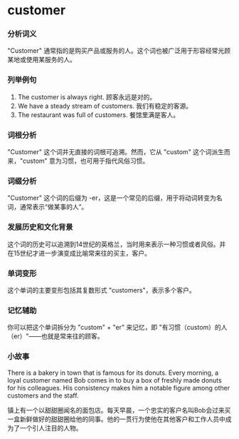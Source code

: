 # customer

### 分析词义

  

"Customer" 通常指的是购买产品或服务的人。这个词也被广泛用于形容经常光顾某地或使用某服务的人。

  

### 列举例句

  

1.  The customer is always right. 顾客永远是对的。
2.  We have a steady stream of customers. 我们有稳定的客源。
3.  The restaurant was full of customers. 餐馆里满是客人。

  

### 词根分析

  

"Customer" 这个词并无直接的词根可追溯。然而，它从 "custom" 这个词派生而来，"custom" 意为习惯，也可用于指代风俗习惯。

  

### 词缀分析

  

"Customer" 这个词的后缀为 -er，这是一个常见的后缀，用于将动词转变为名词，通常表示“做某事的人”。

  

### 发展历史和文化背景

  

这个词的历史可以追溯到14世纪的英格兰，当时用来表示一种习惯或者风俗。并在15世纪才进一步演变成比喻常来往的买主，客户。

  

### 单词变形

  

这个单词的主要变形包括其复数形式 "customers"，表示多个客户。

  

### 记忆辅助

  

你可以把这个单词拆分为 "custom" + "er" 来记忆，即 "有习惯（custom）的人（er）"——也就是常来往的顾客。

  

### 小故事

  

There is a bakery in town that is famous for its donuts. Every morning, a loyal customer named Bob comes in to buy a box of freshly made donuts for his colleagues. His consistency makes him a notable figure among other customers and the staff.

  

镇上有一个以甜甜圈闻名的面包店。每天早晨，一个忠实的客户名叫Bob会过来买一盒新鲜做好的甜甜圈给他的同事。他的一贯行为使他在其他客户和工作人员中成为了一个引人注目的人物。
